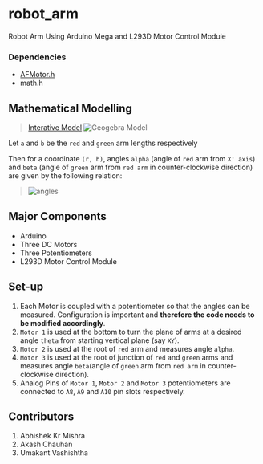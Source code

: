 # robot_arm
Robot Arm Using Arduino Mega and L293D Motor Control Module

### Dependencies
- [AFMotor.h](https://github.com/adafruit/Adafruit-Motor-Shield-library)
- math.h

## Mathematical Modelling
> [Interative Model](https://www.geogebra.org/m/aj8tkt9k)
>  ![Geogebra Model](https://i.imgur.com/pIoHShv.jpg)

Let `a` and `b`  be the `red` and `green` arm lengths respectively

Then for a coordinate `(r, h)`, angles `alpha` (angle of `red` arm from `X' axis`) and `beta` (angle of `green` arm from `red arm` in counter-clockwise direction) are given by the following relation:

> ![angles](https://i.imgur.com/i8E7hCJ.jpg)

## Major Components
- Arduino
- Three DC Motors
- Three Potentiometers
- L293D Motor Control Module

## Set-up
1. Each Motor is coupled with a potentiometer so that the angles can be measured. Configuration is important and **therefore the code needs to be modified accordingly**.
2. `Motor 1` is used at the bottom to turn the plane of arms at a desired angle `theta` from starting vertical plane (say `XY`).
3. `Motor 2` is used at the root of `red` arm and measures angle `alpha`.
4. `Motor 3` is used at the root of junction of `red` and `green` arms and measures angle `beta`(angle of `green` arm from `red arm` in counter-clockwise direction).
5. Analog Pins of `Motor 1`, `Motor 2` and `Motor 3` potentiometers are connected to `A8`, `A9` and `A10` pin slots respectively.

## Contributors
1. Abhishek Kr Mishra
2. Akash Chauhan
3. Umakant Vashishtha
